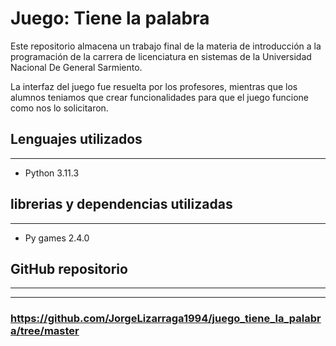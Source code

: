 # Juego: Tiene la palabra
Este repositorio almacena un trabajo final de la materia de introducción
a la programación de la carrera de licenciatura en sistemas de la
Universidad Nacional De General Sarmiento.

La interfaz del juego fue resuelta por los profesores, mientras que
los alumnos  teniamos que crear funcionalidades para que el juego
funcione como nos lo solicitaron.


## Lenguajes utilizados
---
* Python 3.11.3

## librerias y dependencias utilizadas
---
* Py games 2.4.0

## GitHub repositorio
---
---
### https://github.com/JorgeLizarraga1994/juego_tiene_la_palabra/tree/master

